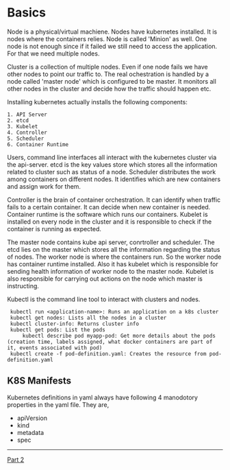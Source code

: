 # Basics

Node is a physical/virtual machiene. Nodes have kubernetes installed. It is nodes where the containers relies. Node is called 'Minion' as well. One node is not enough since if it failed we still need to access the application. For that we need multiple nodes.

Cluster is a collection of multiple nodes. Even if one node fails we have other nodes to point our  traffic to. The real ochestration is handled by a node called 'master node' which is configured to be master. It monitors all other nodes in the cluster and decide how the traffic should happen etc.

Installing kubernetes actually installs the following components:
	
	1. API Server
	2. etcd
	3. Kubelet
	4. Controller	
	5. Scheduler
	6. Container Runtime

Users, command line interfaces all interact with the kubernetes cluster via the api-server.
etcd is the key values store which stores all the information related to cluster such as status of a node.
Scheduler distributes the work among containers on different nodes. It identifies which are new containers and assign work for them.

Controller is the brain of container orchestration. It can identify when traffic fails to a certain container. It can decide when new container is needed.
Container runtime is the software which runs our containers.
Kubelet is installed on every node in the cluster and it is responsible to check if the container is running as expected.

The master node contains kube api server, conrtroller and scheduler. The etcd lies on the master which stores all the information regarding the status of nodes.
The worker node is where the containers run. So the worker node has container runtime installed. Also it has kubelet which is responsible for sending health information of worker node to the master node. Kubelet is also responsible for carrying out actions on the node which master is instructing.

Kubectl is the command line tool to interact with clusters and nodes.

	 kubectl run <application-name>: Runs an application on a k8s cluster
	 kubectl get nodes: Lists all the nodes in a cluster
	 kubectl cluster-info: Returns cluster info
	 kubectl get pods: List the pods
         kubectl describe pod myapp-pod: Get more details about the pods (creation time, labels assigned, what docker containers are part of it, events associated with pod)
	 kubectl create -f pod-definition.yaml: Creates the resource from pod-definition.yaml
	 
## K8S Manifests
Kubernetes definitions in yaml always have following 4 manodotory properties in the yaml file. They are,

- apiVersion
- kind
- metadata
- spec

---
[Part 2](basics-part2.md)
